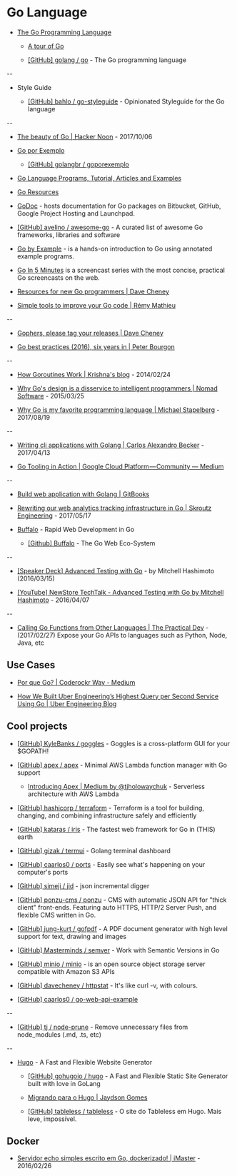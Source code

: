 # Go Language

* [The Go Programming Language](https://golang.org/)

  * [A tour of Go](https://tour.golang.org/)

  * [[GitHub] golang / go](https://github.com/golang/go) - The Go programming language

--

* Style Guide

  * [[GitHub] bahlo / go-styleguide](https://github.com/bahlo/go-styleguide) - Opinionated Styleguide for the Go language

--

* [The beauty of Go | Hacker Noon](https://hackernoon.com/the-beauty-of-go-98057e3f0a7d) - 2017/10/06

* [Go por Exemplo](http://goporexemplo.golangbr.org/)

  * [[GitHub] golangbr / goporexemplo](https://github.com/golangbr/goporexemplo)

* [Go Language Programs, Tutorial, Articles and Examples](http://www.golangprograms.com/)

* [Go Resources](http://www.golang-book.com/)

* [GoDoc](https://godoc.org/) - hosts documentation for Go packages on Bitbucket, GitHub, Google Project Hosting and Launchpad.

* [[GitHub] avelino / awesome-go](https://github.com/avelino/awesome-go) - A curated list of awesome Go frameworks, libraries and software

* [Go by Example](https://gobyexample.com/) - is a hands-on introduction to Go using annotated example programs.

* [Go In 5 Minutes](https://www.goin5minutes.com/) is a screencast series with the most concise, practical Go screencasts on the web.

* [Resources for new Go programmers | Dave Cheney](https://dave.cheney.net/resources-for-new-go-programmers)

* [Simple tools to improve your Go code | Rémy Mathieu](https://remy.io/blog/simple-tools-to-improve-your-go-code/)

--

* [Gophers, please tag your releases | Dave Cheney](http://dave.cheney.net/2016/06/24/gophers-please-tag-your-releases)

* [Go best practices (2016), six years in | Peter Bourgon](http://peter.bourgon.org/go-best-practices-2016/)

--

* [How Goroutines Work | Krishna's blog](http://blog.nindalf.com/how-goroutines-work/) - 2014/02/24

* [Why Go's design is a disservice to intelligent programmers | Nomad Software](http://nomad.so/2015/03/why-gos-design-is-a-disservice-to-intelligent-programmers/) - 2015/03/25

* [Why Go is my favorite programming language | Michael Stapelberg](https://michael.stapelberg.de/Artikel/golang_favorite) - 2017/08/19

--

* [Writing cli applications with Golang | Carlos Alexandro Becker](https://carlosbecker.com/posts/golang-cli-apps/) - 2017/04/13

* [Go Tooling in Action | Google Cloud Platform — Community — Medium](https://medium.com/google-cloud/go-tooling-in-action-eca6882ff3bc)

--

* [Build web application with Golang | GitBooks](https://astaxie.gitbooks.io/build-web-application-with-golang/content/en/index.html)

* [Rewriting our web analytics tracking infrastructure in Go | Skroutz Engineering](https://engineering.skroutz.gr/blog/rewriting-web-analytics-tracking-in-go/) - 2017/05/17

* [Buffalo](https://www.gobuffalo.io/) - Rapid Web Development in Go

  * [[Github] Buffalo](https://github.com/gobuffalo) - The Go Web Eco-System

--

* [[Speaker Deck] Advanced Testing with Go](https://speakerdeck.com/mitchellh/advanced-testing-with-go) - by Mitchell Hashimoto (2016/03/15)

* [[YouTube] NewStore TechTalk - Advanced Testing with Go by Mitchell Hashimoto](https://www.youtube.com/watch?v=yszygk1cpEc) - 2016/04/07

--

* [Calling Go Functions from Other Languages | The Practical Dev](https://dev.to/vladimirvivien/calling-go-functions-from-other-languages) - (2017/02/27) Expose your Go APIs to languages such as Python, Node, Java, etc


## Use Cases

* [Por que Go? | Coderockr Way - Medium](https://medium.com/coderockr-way/por-que-go-a04175bee0e6)

* [How We Built Uber Engineering’s Highest Query per Second Service Using Go | Uber Engineering Blog](https://eng.uber.com/go-geofence/)


## Cool projects

* [[GitHub] KyleBanks / goggles](https://github.com/KyleBanks/goggles) - Goggles is a cross-platform GUI for your $GOPATH!

* [[GitHub] apex / apex](https://github.com/apex/apex) - Minimal AWS Lambda function manager with Go support

  * [Introducing Apex | Medium by @tjholowaychuk](https://medium.com/@tjholowaychuk/introducing-apex-800824ffaa70) - Serverless architecture with AWS Lambda

* [[GitHub] hashicorp / terraform](https://github.com/hashicorp/terraform) - Terraform is a tool for building, changing, and combining infrastructure safely and efficiently

* [[GitHub] kataras / iris](https://github.com/kataras/iris) - The fastest web framework for Go in (THIS) earth

* [[GitHub] gizak / termui](https://github.com/gizak/termui) - Golang terminal dashboard

* [[GitHub] caarlos0 / ports](https://github.com/caarlos0/ports) - Easily see what's happening on your computer's ports

* [[GitHub] simeji / jid](https://github.com/simeji/jid) - json incremental digger

* [[GitHub] ponzu-cms / ponzu](https://github.com/ponzu-cms/ponzu) - CMS with automatic JSON API for "thick client" front-ends. Featuring auto HTTPS, HTTP/2 Server Push, and flexible CMS written in Go.

* [[GitHub] jung-kurt / gofpdf](https://github.com/jung-kurt/gofpdf) - A PDF document generator with high level support for text, drawing and images

* [[GitHub] Masterminds / semver](https://github.com/Masterminds/semver) - Work with Semantic Versions in Go

* [[GitHub] minio / minio](https://github.com/minio/minio) - is an open source object storage server compatible with Amazon S3 APIs

* [[GitHub] davecheney / httpstat](https://github.com/davecheney/httpstat) - It's like curl -v, with colours.

* [[GitHub] caarlos0 / go-web-api-example](https://github.com/caarlos0/go-web-api-example)

--

* [[GitHub] tj / node-prune](https://github.com/tj/node-prune) - Remove unnecessary files from node_modules (.md, .ts, etc)

--

* [Hugo](https://gohugo.io/) - A Fast and Flexible Website Generator

  * [[GitHub] gohugoio / hugo](https://github.com/gohugoio/hugo) - A Fast and Flexible Static Site Generator built with love in GoLang

  * [Migrando para o Hugo | Jaydson Gomes](https://jaydson.com/migrando-para-o-hugo/)

  * [[GitHub] tableless / tableless](https://github.com/tableless/tableless) - O site do Tableless em Hugo. Mais leve, impossível.


## Docker

* [Servidor echo simples escrito em Go, dockerizado! | iMaster](http://imasters.com.br/linguagens/servidor-echo-simples-escrito-em-go-dockerizado/) - 2016/02/26
